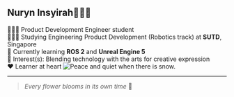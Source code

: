 ## Nuryn Insyirah🧕🏼✨

👩🏻‍💻 Product Development Engineer student </br>
👩🏻‍🎓 Studying Engineering Product Development (Robotics track) at **SUTD**, Singapore </br>
🌱 Currently learning **ROS 2** and **Unreal Engine 5**</br>
🌟 Interest(s): Blending technology with the arts for creative expression</br>
❤️ Learner at heart
<picture>
 <source media="(prefers-color-scheme: light)" srcset="https://media1.tenor.com/m/gLEBxlHvFTQAAAAC/frieren-sousou-no-frieren.gif"> 
 <img alt="Peace and quiet when there is snow." src="https://media1.tenor.com/m/gLEBxlHvFTQAAAAC/frieren-sousou-no-frieren.gif">
</picture>






---
> _Every flower blooms in its own time_ 🌸
<!--
**Uniquely-Nuryn/Uniquely-Nuryn** is a ✨ _special_ ✨ repository because its `README.md` (this file) appears on your GitHub profile.



-->
